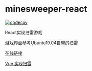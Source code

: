 # minesweeper-react

[![codecov](https://codecov.io/gh/jiangshanmeta/minesweeper-react/branch/master/graph/badge.svg?token=G0EGK1TPRX)](https://codecov.io/gh/jiangshanmeta/minesweeper-react)

React实现扫雷游戏

游戏界面参考Ubuntu19.04自带的扫雷

[在线链接](https://jiangshanmeta.github.io/minesweeper-react/index.html)

[Vue 实现扫雷](https://github.com/jiangshanmeta/mineSweeper-vue)
